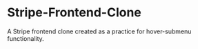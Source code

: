 # Stripe-Frontend-Clone

A Stripe frontend clone created as a practice for hover-submenu functionality.
